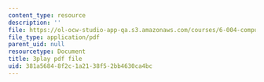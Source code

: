 ```yaml
---
content_type: resource
description: ''
file: https://ol-ocw-studio-app-qa.s3.amazonaws.com/courses/6-004-computation-structures-spring-2017/381a56848f2c1a2138f52bb4630ca4bc_M278hILkZlE.pdf
file_type: application/pdf
parent_uid: null
resourcetype: Document
title: 3play pdf file
uid: 381a5684-8f2c-1a21-38f5-2bb4630ca4bc
---
```

